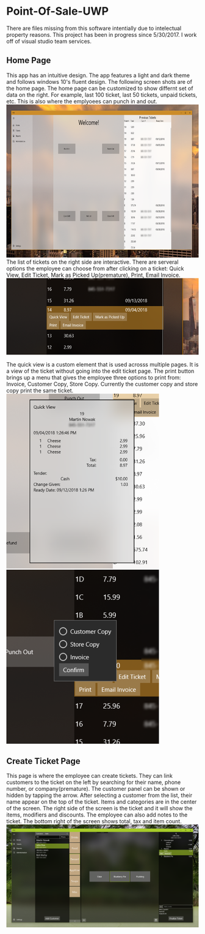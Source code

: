 # Point-Of-Sale-UWP
There are files missing from this software intentially due to intelectual property reasons. This project has been in progress since 5/30/2017. I work off of visual studio team services.

<h2>Home Page</h2>
This app has an intuitive design.  The app features a light and dark theme and follows windows 10's fluent design. The following screen shots are of the home page. 
The home page can be customized to show differnt set of data on the right. For example, last 100 ticket, last 50 tickets, unpaid tickets, etc.
This is also where the emplyoees can punch in and out.
<img src="POS/Assets/GitReadMe/homeLight.png" height="400px" />
The list of tickets on the right side are interactive. There are serveral options the employee can choose from after clicking on a ticket: Quick View, Edit Ticket, Mark as Picked Up(premature), Print, Email Invoice. 
<img src="POS/Assets/GitReadMe/ticketExpanded.PNG" height="200px"  />

The quick view is a custom element that is used acrosss multiple pages. It is a view of the ticket without going into the edit ticket page. The print button brings up a menu that gives the employee three options to print from: Invoice, Customer Copy, Store Copy. Currently the customer copy and store copy print the same ticket.
<br/>
<img src="POS/Assets/GitReadMe/homeQuickView.png" width="400px"  />
<img src="POS/Assets/GitReadMe/printMenu.png" width="400px"  />
<h2>Create Ticket Page</h2>
This page is where the employee can create tickets. They can link customers to the ticket on the left by searching for their name, phone number, or company(premature). The customer panel can be shown or hidden by tapping the arrow. After selecting a customer from the list, their name appear on the top of the ticket. Items and categories are in the center of the screen. The right side of the screen is the ticket and it will show the items, modifiers and discounts. The employee can also add notes to the ticket. The bottom right of the screen shows total, tax and item count.
<img src="POS/Assets/GitReadMe/createTicketPage.png"   />
